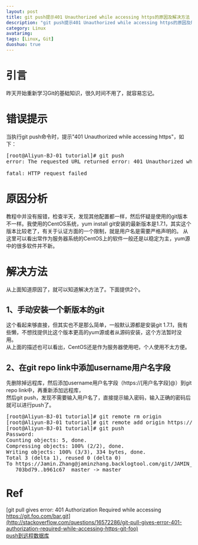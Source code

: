 ```yaml
---
layout: post
title: git push提示401 Unauthorized while accessing https的原因及解决方法
description: "git push提示401 Unauthorized while accessing https的原因及解决方法"
category: Linux
avatarimg:
tags: [Linux, Git]
duoshuo: true
---
```


# 引言
昨天开始重新学习Git的基础知识，很久时间不用了，就容易忘记。 

# 错误提示
当执行git push命令时，提示"401 Unauthorized while accessing https"，如下：
<pre>
[root@Aliyun-BJ-01 tutorial]# git push
error: The requested URL returned error: 401 Unauthorized while accessing https://jaminzhang.backlogtool.com/git/JAMIN_GIT/tutorial.git/info/refs

fatal: HTTP request failed
</pre>

# 原因分析
教程中并没有报错，检查半天，发现其他配置都一样，然后怀疑是使用的git版本不一样。我使用的CentOS系统，yum install git安装的最新版本是1.7.1，其实这个版本比较老了，有关于认证方面的一个限制，就是用户名是需要严格声明的。
从这里可以看出常作为服务器系统的CentOS上的软件一般还是以稳定为主，yum源中的很多软件并不新。

# 解决方法
从上面知道原因了，就可以知道解决方法了。下面提供2个。
## 1、手动安装一个新版本的git
这个看起来够直接，但其实也不是那么简单，一般默认源都是安装git 1.7.1，我有些懒，不想找提供比这个版本更高的yum源或者从源码安装，这个方法暂时没用。  
从上面的描述也可以看出，CentOS还是作为服务器使用吧，个人使用不太方便。

## 2、在git repo link中添加username用户名字段
先删除掉远程库，然后添加username用户名字段（https://[用户名字段]@）到git repo link中，再重新添加远程库，  
然后git push，发现不需要输入用户名了，直接提示输入密码，输入正确的密码后就可以进行push了。
<pre>
[root@Aliyun-BJ-01 tutorial]# git remote rm origin
[root@Aliyun-BJ-01 tutorial]# git remote add origin https://Jamin.Zhang@jaminzhang.backlogtool.com/git/JAMIN_GIT/tutorial.git
[root@Aliyun-BJ-01 tutorial]# git push
Password: 
Counting objects: 5, done.
Compressing objects: 100% (2/2), done.
Writing objects: 100% (3/3), 334 bytes, done.
Total 3 (delta 1), reused 0 (delta 0)
To https://Jamin.Zhang@jaminzhang.backlogtool.com/git/JAMIN_GIT/tutorial.git
   703bd79..b961c67  master -> master
</pre>

# Ref
[git pull gives error: 401 Authorization Required while accessing https://git.foo.com/bar.git](http://stackoverflow.com/questions/16572286/git-pull-gives-error-401-authorization-required-while-accessing-https-git-foo)  
[push到远程数据库](http://backlogtool.com/git-guide/cn/intro/intro4_2.html)  
